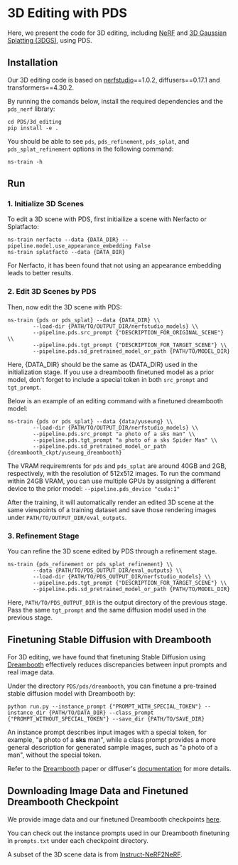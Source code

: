 # 3D Editing with PDS
Here, we present the code for 3D editing, including [NeRF](https://www.matthewtancik.com/nerf) and [3D Gaussian Splatting (3DGS)](https://repo-sam.inria.fr/fungraph/3d-gaussian-splatting/), using PDS.


## Installation
Our 3D editing code is based on [nerfstudio](https://docs.nerf.studio/)==1.0.2, diffusers==0.17.1 and transformers==4.30.2.

By running the comands below, install the required dependencies and the `pds_nerf` library:
```
cd PDS/3d_editing
pip install -e .
```

You should be able to see `pds`, `pds_refinement`, `pds_splat`, and `pds_splat_refinement` options in the following command:
```
ns-train -h
```


## Run
### 1. Initialize 3D Scenes
To edit a 3D scene with PDS, first initiailize a scene with Nerfacto or Splatfacto:
```
ns-train nerfacto --data {DATA_DIR} --pipeline.model.use_appearance_embedding False
ns-train splatfacto --data {DATA_DIR}
```
For Nerfacto, it has been found that not using an appearance embedding leads to better results.

### 2. Edit 3D Scenes by PDS
Then, now edit the 3D scene with PDS:
```
ns-train {pds or pds_splat} --data {DATA_DIR} \\
		--load-dir {PATH/TO/OUTPUT_DIR/nerfstudio_models} \\
		--pipeline.pds.src_prompt {"DESCRIPTION_FOR_ORIGINAL_SCENE"} \\
		--pipeline.pds.tgt_prompt {"DESCRIPTION_FOR_TARGET_SCENE"} \\
		--pipeline.pds.sd_pretrained_model_or_path {PATH/TO/MODEL_DIR}
```
Here, {DATA\_DIR} should be the same as {DATA\_DIR} used in the initialization stage. If you use a dreambooth finetuned model as a prior model, don't forget to include a special token in both `src_prompt` and `tgt_prompt`.

Below is an example of an editing command with a finetuned dreambooth model:
```
ns-train {pds or pds_splat} --data {data/yuseung} \\
		--load-dir {PATH/TO/OUTPUT_DIR/nerfstudio_models} \\
		--pipeline.pds.src_prompt "a photo of a sks man" \\
		--pipeline.pds.tgt_prompt "a photo of a sks Spider Man" \\
		--pipeline.pds.sd_pretrained_model_or_path {dreambooth_ckpt/yuseung_dreambooth}
```
The VRAM requiremrents for `pds` and `pds_splat` are around 40GB and 2GB, respectively, with the resolution of 512x512 images.
To run the command within 24GB VRAM, you can use multiple GPUs by assigning a different device to the prior model: `--pipeline.pds_device "cuda:1"`

After the training, it will automatically render an edited 3D scene at the same viewpoints of a training dataset and save those rendering images under `PATH/TO/OUTPUT_DIR/eval_outputs`.

### 3. Refinement Stage
You can refine the 3D scene edited by PDS through a refinement stage.

```
ns-train {pds_refinement or pds_splat_refinement} \\
		--data {PATH/TO/PDS_OUTPUT_DIR/eval_outputs} \\
		--load-dir {PATH/TO/PDS_OUTPUT_DIR/nerfstudio_models} \\
		--pipeline.pds.tgt_prompt {"DESCRIPTION_FOR_TARGET_SCENE"} \\
		--pipeline.pds.sd_pretrained_model_or_path {PATH/TO/MODEL_DIR}
```
Here, `PATH/TO/PDS_OUTPUT_DIR` is the output directory of the previous stage. 
Pass the same `tgt_prompt` and the same diffusion model used in the previous stage.


## Finetuning Stable Diffusion with Dreambooth
For 3D editing, we have found that finetuning Stable Diffusion using [Dreambooth](https://dreambooth.github.io/) effectively reduces discrepancies between input prompts and real image data.

Under the directory `PDS/pds/dreambooth`, you can finetune a pre-trained stable diffusion model with Dreambooth by:
```
python run.py --instance_prompt {"PROMPT_WITH_SPECIAL_TOKEN"} --instance_dir {PATH/TO/DATA_DIR} --class_prompt {"PROMPT_WITHOUT_SPECIAL_TOKEN"} --save_dir {PATH/TO/SAVE_DIR} 
```

An instance prompt describes input images with a special token, for example, "a photo of a __sks__ man", while a class prompt provides a more general description for generated sample images, such as "a photo of a man", without the special token.

Refer to the [Dreambooth](https://dreambooth.github.io/) paper or diffuser's [documentation](https://huggingface.co/docs/diffusers/training/dreambooth) for more details.


## Downloading Image Data and Finetuned Dreambooth Checkpoint
We provide image data and our finetuned Dreambooth checkpoints [here](https://1drv.ms/f/s!AtxL_EOxFeYMk3rftsoc4L8cg0VS?e=Hhbprk).

You can check out the instance prompts used in our Dreambooth finetuning in `prompts.txt` under each checkpoint directory.

A subset of the 3D scene data is from [Instruct-NeRF2NeRF](https://instruct-nerf2nerf.github.io/).
